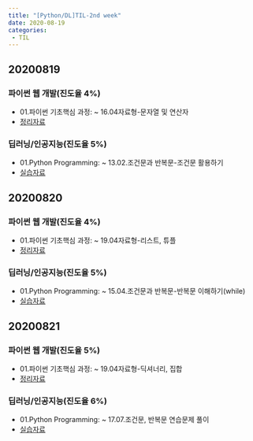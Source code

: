 ```yaml
---
title: "[Python/DL]TIL-2nd week"
date: 2020-08-19
categories: 
 - TIL
---  
```

## 20200819
### 파이썬 웹 개발(진도율 4%)  
 - 01.파이썬 기초핵심 과정: ~ 16.04자료형-문자열 및 연산자  
 - [정리자료](https://github.com/SuyeonChoi/TIL/commit/4c95b47761c3d0ee15f7a60926461501eab35387#diff-51d7250f9b7d7a697cbc9b4671aaa212)

### 딥러닝/인공지능(진도율 5%)  
 - 01.Python Programming: ~ 13.02.조건문과 반복문-조건문 활용하기  
 - [실습자료](https://github.com/SuyeonChoi/TIL/blob/master/Deep%20Learning(A.I.)/01.%20Python%20Programming/Chapter%2003%20-%2001.%20%EC%A1%B0%EA%B1%B4%EB%AC%B8%EC%9D%98%20%EC%9D%B4%ED%95%B4.ipynb)   
  

 ## 20200820  
 ### 파이썬 웹 개발(진도율 4%)    
 - 01.파이썬 기초핵심 과정: ~ 19.04자료형-리스트, 튜플  
 - [정리자료](https://github.com/SuyeonChoi/TIL/commit/895514e77aff3395a5976d1fc24ab0dfd861bf1e#diff-51d7250f9b7d7a697cbc9b4671aaa212)  

 ### 딥러닝/인공지능(진도율 5%)   
 - 01.Python Programming: ~ 15.04.조건문과 반복문-반복문 이해하기(while)   
 - [실습자료](https://github.com/SuyeonChoi/TIL/blob/master/Deep%20Learning(A.I.)/01.%20Python%20Programming/Chapter%2003%20-%2002.%20%EB%B0%98%EB%B3%B5%EB%AC%B8%EC%9D%98%20%EC%9D%B4%ED%95%B4(while).ipynb)  

  
 ## 20200821  
 ### 파이썬 웹 개발(진도율 5%)    
 - 01.파이썬 기초핵심 과정: ~ 19.04자료형-딕셔너리, 집합  
 - [정리자료](https://github.com/SuyeonChoi/TIL/commit/3540664cc9e642dbca7715ee674dd64332410dd6#diff-51d7250f9b7d7a697cbc9b4671aaa212)  

 ### 딥러닝/인공지능(진도율 6%)   
 - 01.Python Programming: ~ 17.07.조건문, 반복문 연습문제 풀이   
 - [실습자료](https://github.com/SuyeonChoi/TIL/blob/master/Deep%20Learning(A.I.)/01.%20Python%20Programming/Chapter%2003%20-%2003.%20%EB%B0%98%EB%B3%B5%EB%AC%B8%EC%9D%98%20%EC%9D%B4%ED%95%B4(for).ipynb)  